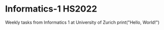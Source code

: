 # Informatics-1 HS2022
Weekly tasks from Informatics 1 at University of Zurich
print("Hello, World!")

